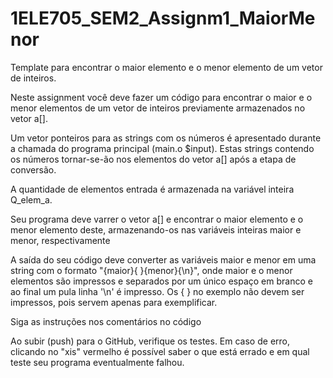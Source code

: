 # 1ELE705_SEM2_Assignm1_MaiorMenor
Template para encontrar o maior elemento e o menor elemento de um vetor de inteiros.

Neste assignment você deve fazer um código para encontrar o maior e o menor elementos de um vetor de inteiros previamente armazenados no vetor a[].

Um vetor ponteiros para as strings com os números é apresentado durante a chamada do programa principal (main.o $input). Estas strings contendo os números tornar-se-ão nos elementos do vetor a[] após a etapa de conversão.

A quantidade de elementos entrada é armazenada na variável inteira Q_elem_a.

Seu programa deve varrer o vetor a[] e encontrar o maior elemento e o menor elemento deste, armazenando-os nas variáveis inteiras maior e menor, respectivamente

A saída do seu código deve converter as variáveis maior e menor em uma string com o formato "{maior}{ }{menor}{\n}", onde maior e o menor elementos são impressos e separados por um único espaço em branco e ao final um pula linha '\n' é impresso. Os { } no exemplo não devem ser impressos, pois servem apenas para exemplificar.
  
Siga as instruções nos comentários no código

Ao subir (push) para o GitHub, verifique os testes. Em caso de erro, clicando no "xis" vermelho é possível saber o que está errado e em qual teste seu programa eventualmente falhou.

